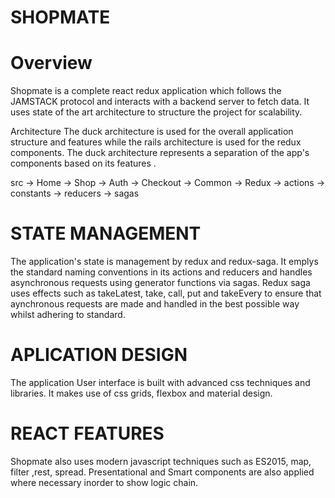 # SHOPMATE

# Overview
 
 Shopmate is a complete react redux application which follows the JAMSTACK protocol and interacts with a backend server to fetch data. It uses state of the art architecture to structure the project for scalability. 
  
 Architecture
  The duck architecture is used for the overall application structure and features while the rails architecture is used for the redux components.
  The duck architecture represents a separation of the app's components based on its features .
  
  src ->
       Home -> 
       Shop ->
       Auth ->
       Checkout ->
       Common ->
       Redux -> actions
             -> constants
             -> reducers
             -> sagas
             
  # STATE MANAGEMENT
  
  The application's state is management by redux and redux-saga. It emplys the standard naming conventions in its actions and reducers and handles asynchronous requests using generator functions via sagas.
    Redux saga uses effects such as takeLatest, take, call, put and takeEvery to ensure that aynchronous requests are made and handled in the best possible way whilst adhering to standard.
    
  # APLICATION DESIGN
  
  The application User interface is built with advanced css techniques and libraries. It makes use of css grids, flexbox and material design. 
  
  # REACT FEATURES
  Shopmate also uses modern javascript techniques such as ES2015, map, filter ,rest, spread. Presentational and Smart components are also applied where necessary inorder to show logic chain. 
    
